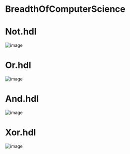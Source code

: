# BreadthOfComputerScience
# Not.hdl
![image](https://github.com/Snegan29/BreadthOfComputerScience/assets/114458196/38694206-7c73-4446-92c0-7d83952bbc41)
# Or.hdl
![image](https://github.com/Snegan29/BreadthOfComputerScience/assets/114458196/9e8ea275-ab5c-4b68-a66e-56946e5a24de)
# And.hdl
![image](https://github.com/Snegan29/BreadthOfComputerScience/assets/114458196/af80c2d3-7d65-4bdd-9e85-dc7f3d21ff79)
# Xor.hdl
![image](https://github.com/Snegan29/BreadthOfComputerScience/assets/114458196/4665897c-4173-43d5-a2eb-d0c692a13d79)

